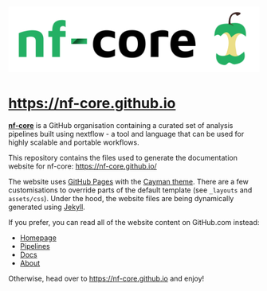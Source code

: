 # ![nf-core](assets/logo/nf-core-logo.png)
# https://nf-core.github.io

[**nf-core**](https://github.com/nf-core) is a GitHub organisation containing a curated set of analysis pipelines built using nextflow - a tool and language that can be used for highly scalable and portable workflows.

This repository contains the files used to generate the documentation website for nf-core: https://nf-core.github.io/

The website uses [GitHub Pages](https://pages.github.com/) with the [Cayman theme](https://github.com/pages-themes/cayman). There are a few customisations to override parts of the default template (see `_layouts` and `assets/css`). Under the hood, the website files are being dynamically generated using [Jekyll](https://pages.github.com/).

If you prefer, you can read all of the website content on GitHub.com instead:

* [Homepage](index.md)
* [Pipelines](pipelines.md)
* [Docs](new_pipeline.md)
* [About](about.md)

Otherwise, head over to https://nf-core.github.io and enjoy!
